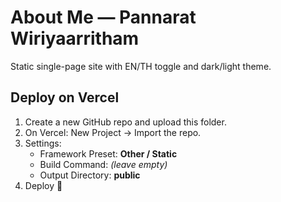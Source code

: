 # About Me — Pannarat Wiriyaarritham

Static single-page site with EN/TH toggle and dark/light theme.

## Deploy on Vercel

1. Create a new GitHub repo and upload this folder.
2. On Vercel: New Project → Import the repo.
3. Settings:
   - Framework Preset: **Other / Static**
   - Build Command: *(leave empty)*
   - Output Directory: **public**
4. Deploy 🎉